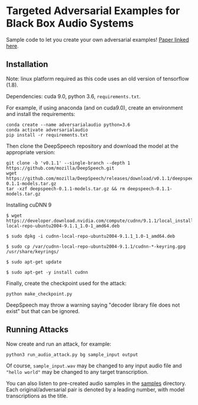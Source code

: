 # Targeted Adversarial Examples for Black Box Audio Systems

Sample code to let you create your own adversarial examples! [Paper linked here](https://arxiv.org/abs/1805.07820).

## Installation
Note: linux platform required as this code uses an old version of tensorflow (1.8).

Dependencies: cuda 9.0, python 3.6, `requirements.txt`.

For example, if using anaconda (and on cuda9.0), create an environment and install the requirements:
```
conda create --name adversarialaudio python=3.6
conda activate adversarialaudio
pip install -r requirements.txt
```
Then clone the DeepSpeech repository and download the model at the appropriate version:
```
git clone -b 'v0.1.1' --single-branch --depth 1 https://github.com/mozilla/DeepSpeech.git
wget https://github.com/mozilla/DeepSpeech/releases/download/v0.1.1/deepspeech-0.1.1-models.tar.gz
tar -xzf deepspeech-0.1.1-models.tar.gz && rm deepspeech-0.1.1-models.tar.gz
```

Installing cuDNN 9

```
$ wget https://developer.download.nvidia.com/compute/cudnn/9.1.1/local_installers/cudnn-local-repo-ubuntu2004-9.1.1_1.0-1_amd64.deb

$ sudo dpkg -i cudnn-local-repo-ubuntu2004-9.1.1_1.0-1_amd64.deb

$ sudo cp /var/cudnn-local-repo-ubuntu2004-9.1.1/cudnn-*-keyring.gpg /usr/share/keyrings/

$ sudo apt-get update

$ sudo apt-get -y install cudnn

```

Finally, create the checkpoint used for the attack:
```
python make_checkpoint.py
```
DeepSpeech may throw a warning saying "decoder library file does not exist" but that can be ignored.

## Running Attacks
Now create and run an attack, for example:
```bash
python3 run_audio_attack.py bg sample_input output
``` 
Of course, `sample_input.wav` may be changed to any input audio file and `"hello world"` may be changed to any target transcription.

You can also listen to pre-created audio samples in the [samples](samples/) directory. Each original/adversarial pair is denoted by a leading number, with model transcriptions as the title.